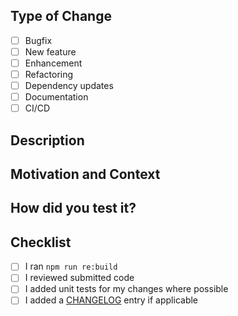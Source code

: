## Type of Change

<!-- Put an `x` in the boxes that apply -->

- [ ] Bugfix
- [ ] New feature
- [ ] Enhancement
- [ ] Refactoring
- [ ] Dependency updates
- [ ] Documentation
- [ ] CI/CD

## Description

<!-- Describe your changes in detail -->

## Motivation and Context

<!--
Why is this change required? What problem does it solve?
If it fixes an open issue, please link to the issue here.

If you don't have an issue, we'd recommend starting with one first so the PR
can focus on the implementation (unless its an obvious bug or documentation fix
that will have little conversation).
-->

## How did you test it?

<!--
Did you write an integration/unit/API test to verify the code changes?
Or did you test this change manually (provide relevant screenshots)?
-->

## Checklist

<!-- Put an `x` in the boxes that apply -->

- [ ] I ran `npm run re:build`
- [ ] I reviewed submitted code
- [ ] I added unit tests for my changes where possible
- [ ] I added a [CHANGELOG](/CHANGELOG.md) entry if applicable
